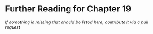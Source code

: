 # Further Reading for Chapter 19
*If something is missing that should be listed here, contribute it via a pull request*

